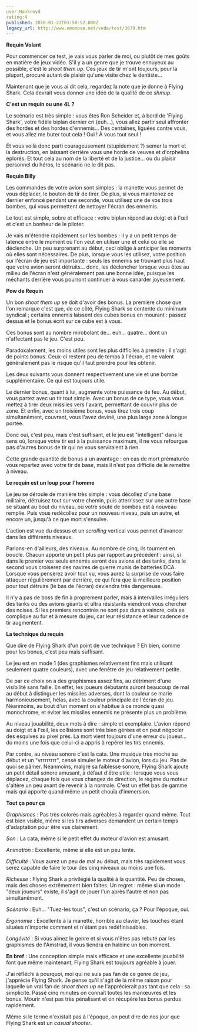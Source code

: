 ```yaml
---
user:Hankroyd
rating:4
published: 2010-01-22T03:50:52.000Z
legacy_url: http://www.emunova.net/veda/test/3679.htm
---
```

**Requin Volant**  

  

Pour commencer ce test, je vais vous parler de moi, ou plutôt de mes goûts en matière de jeux vidéo. S'il y a un genre que je trouve ennuyeux au possible, c'est le _shoot them up_. Ces jeux de tir m'ont toujours, pour la plupart, procuré autant de plaisir qu'une visite chez le dentiste...  

Maintenant que je vous ai dit cela, regardez la note que je donne à Flying Shark. Cela devrait vous donner une idée de la qualité de ce _shmup_.  

  

  

**C'est un requin ou une 4L ?**  

  

Le scénario est très simple : vous êtes Ron Scheider et, à bord de 'Flying Shark', votre fidèle biplan dernier cri (euh...), vous allez partir seul affronter des hordes et des hordes d'ennemis... Des centaines, liguées contre vous, et vous allez me buter tout cela ! Oui ! À vous tout seul !  

Et vous voilà donc parti courageusement (stupidement ?) semer la mort et la destruction, en laissant derrière vous une horde de veuves et d'orphelins éplorés. Et tout cela au nom de la liberté et de la justice... ou du plaisir personnel du héros, le scénario ne le dit pas.  

  

  

**Requin Billy**  

  

Les commandes de votre avion sont simples : la manette vous permet de vous déplacer, le bouton de tir de tirer. De plus, si vous maintenez ce dernier enfoncé pendant une seconde, vous utilisez une de vos trois bombes, qui vous permettent de nettoyer l'écran des ennemis.  

Le tout est simple, sobre et efficace : votre biplan répond au doigt et à l'œil et c'est un bonheur de le piloter.  

Je vais m'étendre rapidement sur les bombes : il y a un petit temps de latence entre le moment où l'on veut en utiliser une et celui où elle se déclenche. Un peu surprenant au début, ceci oblige à anticiper les moments où elles sont nécessaires. De plus, lorsque vous les utilisez, votre position sur l'écran de jeu est importante : seuls les ennemis se trouvant plus haut que votre avion seront détruits... donc, les déclencher lorsque vous êtes au milieu de l'écran n'est généralement pas une bonne idée, puisque les méchants derrière vous pourront continuer à vous canarder joyeusement.  

  

  

**Pow de Requin**  

  

Un bon _shoot them up_ se doit d'avoir des bonus. La première chose que l'on remarque c'est que, de ce côté, Flying Shark se contente du minimum syndical ; certains ennemis laissent des cubes bonus en mourant : passez dessus et le bonus écrit sur ce cube est à vous.  

Ces bonus sont au nombre mirobolant de... euh... quatre... dont un n'affectant pas le jeu. C'est peu.  

  

Paradoxalement, les moins utiles sont les plus difficiles à prendre : il s'agit de points bonus. Ceux-ci restent peu de temps à l'écran, et ne valent généralement pas le risque qu'il faut prendre pour les obtenir.  

Les deux suivants vous donnent respectivement une vie et une bombe supplémentaire. Ce qui est toujours utile.  

Le dernier bonus, quant à lui, augmente votre puissance de feu. Au début, vous partez avec un tir tout simple. Avec un bonus de ce type, vous vous mettez à tirer deux missiles vers l'avant, permettant de couvrir plus de zone. Et enfin, avec un troisième bonus, vous tirez trois coup simultanément, couvrant, vous l'avez deviné, une plus large zone à longue portée.  

  

Donc oui, c'est peu, mais c'est suffisant, et le jeu est "intelligent" dans le sens où, lorsque votre tir est à la puissance maximum, il ne vous refourgue pas d'autres bonus de tir qui ne vous serviraient à rien.  

  

Cette grande quantité de bonus a un avantage : en cas de mort prématurée vous repartez avec votre tir de base, mais il n'est pas difficile de le remettre à niveau.  

  

  

**Le requin est un loup pour l'homme**  

  

Le jeu se déroule de manière très simple : vous décollez d'une base militaire, détruisez tout sur votre chemin, puis atterrissez sur une autre base se situant au bout du niveau, où votre soute de bombes est à nouveau remplie. Puis vous redécollez pour un nouveau niveau, puis un autre, et encore un, jusqu'à ce que mort s'ensuive.  

  

L'action est vue du dessus et un _scrolling_ vertical vous permet d'avancer dans les différents niveaux.  

  

Parlons-en d'ailleurs, des niveaux. Au nombre de cinq, ils tournent en boucle. Chacun apporte un petit plus par rapport au précédent : ainsi, si dans le premier vos seuls ennemis seront des avions et des tanks, dans le second vous croiserez des navires de guerre munis de batteries DCA. Lorsque vous penserez avoir tout vu, vous aurez la surprise de vous faire attaquer régulièrement par derrière, ce qui fera que la meilleure position pour tout détruire (le bas de l'écran) deviendra très dangereuse.  

  

Il n'y a pas de boss de fin à proprement parler, mais à intervalles irréguliers des tanks ou des avions géants et ultra résistants viendront vous chercher des noises. Si les premiers rencontrés ne sont pas durs à vaincre, cela se complique au fur et à mesure du jeu, car leur résistance et leur cadence de tir augmentent.  

  

  

**La technique du requin**  

  

Que dire de Flying Shark d'un point de vue technique ? Eh bien, comme pour les bonus, c'est peu mais suffisant.  

Le jeu est en mode 1 (des graphismes relativement fins mais utilisant seulement quatre couleurs), avec une fenêtre de jeu relativement petite.  

  

De par ce choix on a des graphismes assez fins, au détriment d'une visibilité sans faille. En effet, les joueurs débutants auront beaucoup de mal au début à distinguer les missiles adverses, dont la couleur se marie harmonieusement, hélas, avec la couleur principale de l'écran de jeu. Néanmoins, au bout d'un moment on s'habitue à ce monde quasi monochrome, et éviter les missiles ennemis ne présente plus un problème.  

  

Au niveau jouabilité, deux mots à dire : simple et exemplaire. L'avion répond au doigt et à l'œil, les collisions sont très bien gérées et on peut négocier des esquives au pixel près. La mort vient toujours d'une erreur du joueur... du moins une fois que celui-ci a appris à repérer les tirs ennemis.  

  

Par contre, au niveau sonore c'est la cata. Une musique très moche au début et un "vrrrrrrrr", censé simuler le moteur d'avion, lors du jeu. Pas de quoi se pâmer. Néanmoins, malgré sa faiblesse sonore, Flying Shark ajoute un petit détail sonore amusant, à défaut d'être utile : lorsque vous vous déplacez, chaque fois que vous changez de direction, le régime du moteur s'altère un peu avant de revenir à la normale. C'est un effet bas de gamme mais qui apporte quand même un petit chouïa d'immersion.  

  

  

**Tout ça pour ça**  

  

_Graphismes_ : Pas très colorés mais agréables à regarder quand même. Tout est bien visible, même si les tirs adverses demandent un certain temps d'adaptation pour être vus clairement.  

  

_Son_ : La cata, même si le petit effet du moteur d'avion est amusant.  

  

_Animation_ : Excellente, même si elle est un peu lente.  

  

_Difficulté_ : Vous aurez un peu de mal au début, mais très rapidement vous serez capable de faire le tour des cinq niveaux au moins une fois.  

  

_Richesse_ : Flying Shark a privilégié la qualité à la quantité. Peu de choses, mais des choses extrêmement bien faites. Un regret : même si un mode "deux joueurs" existe, il s'agit de jouer l'un après l'autre et non pas simultanément.  

  

_Scénario_ : Euh... "Tuez-les tous", c'est un scénario, ça ? Pour l'époque, oui.  

  

_Ergonomie_ : Excellente à la manette, horrible au clavier, les touches étant situées n'importe comment et n'étant pas redéfinissables.  

  

_Longévité_ : Si vous aimez le genre et si vous n'êtes pas rebuté par les graphismes de l'Amstrad, il vous tiendra en haleine un bon moment.  

  

  

**En bref** : Une conception simple mais efficace et une excellente jouabilité font que même maintenant, Flying Shark est toujours agréable à jouer.  

J'ai réfléchi à pourquoi, moi qui ne suis pas fan de ce genre de jeu, j'apprécie Flying Shark. Je pense qu'il s'agit de la même raison pour laquelle un vrai fan de _shoot them up_ ne l'apprécierait pas tant que cela : sa simplicité. Passé cinq minutes on connaît toutes les manœuvres et les bonus. Mourir n'est pas très pénalisant et on récupère les bonus perdus rapidement.  

Même si le terme n'existait pas à l'époque, on peut dire de nos jour que Flying Shark est un _casual shooter_.
